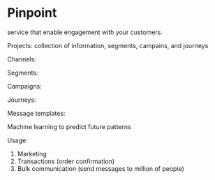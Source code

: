 # Pinpoint

service that enable engagement with your customers.&#x20;

Projects: collection of information, segments, campains, and journeys

Channels:

Segments:&#x20;

Campaigns:

Journeys:

Message templates:&#x20;

Machine learning to predict future patterns&#x20;



Usage:

1. Marketing&#x20;
2. Transactions (order confirmation)
3. Bulk communication (send messages to million of people)
